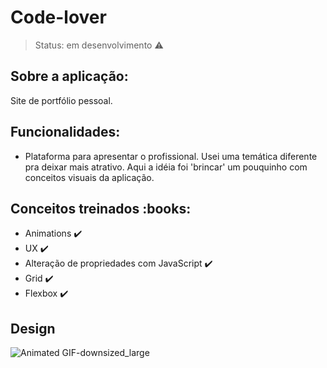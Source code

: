 # Code-lover 

> Status: em desenvolvimento :warning:


<h2> Sobre a aplicação:</h2>

Site de portfólio pessoal. 


<h2> Funcionalidades:</h2>

- Plataforma para apresentar o profissional. Usei uma temática diferente pra deixar mais atrativo. Aqui a idéia foi 'brincar' um pouquinho com conceitos visuais da aplicação.

<h2> Conceitos treinados :books:</h2>

- Animations :heavy_check_mark:
- UX :heavy_check_mark:
- Alteração de propriedades com JavaScript :heavy_check_mark:
- Grid :heavy_check_mark:
- Flexbox :heavy_check_mark:

<h2> Design </h2>

![Animated GIF-downsized_large](https://user-images.githubusercontent.com/69495523/90341393-be2efd00-dfd5-11ea-951b-15a6f1506b00.gif)

